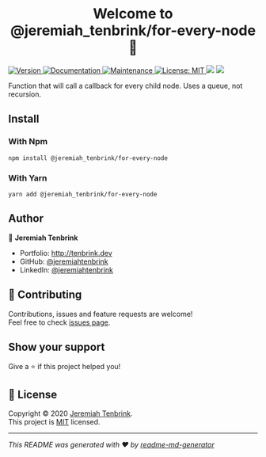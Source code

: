 <h1 align="center">Welcome to @jeremiah_tenbrink/for-every-node 👋</h1>
<p>
  <a href="https://www.npmjs.com/package/@jeremiah_tenbrink/for-every-node" target="_blank">
    <img alt="Version" src="https://img.shields.io/npm/v/@jeremiah_tenbrink/for-every-node.svg">
  </a>
  <a href="https://jeremiahtenbrink.github.io/for-every-node/" target="_blank">
    <img alt="Documentation" src="https://img.shields.io/badge/documentation-yes-brightgreen.svg" />
  </a>
  <a href="https://github.com/jeremiahtenbrink/for-every-node/graphs/commit-activity" target="_blank">
    <img alt="Maintenance" src="https://img.shields.io/badge/Maintained%3F-yes-green.svg" />
  </a>
  <a href="https://github.com/jeremiahtenbrink/for-every-node/blob/master/LICENSE" target="_blank">
    <img alt="License: MIT" src="https://img.shields.io/github/license/jeremiahtenbrink/for-every-node" />
  </a>
<a href="https://codeclimate.com/github/jeremiahtenbrink/for-every-node/maintainability"><img src="https://api.codeclimate.com/v1/badges/ceb1303dc87248c10ab0/maintainability" /></a>
<a href="https://codeclimate.com/github/jeremiahtenbrink/for-every-node/test_coverage"><img src="https://api.codeclimate.com/v1/badges/ceb1303dc87248c10ab0/test_coverage" /></a>

</p>


Function that will call a callback for every child node. Uses a queue, not recursion.

## Install

### With Npm
```shell script
npm install @jeremiah_tenbrink/for-every-node
```

### With Yarn
```shell script
yarn add @jeremiah_tenbrink/for-every-node
```

## Author

👤 **Jeremiah Tenbrink**

* Portfolio: http://tenbrink.dev
* GitHub: [@jeremiahtenbrink](https://github.com/jeremiahtenbrink)
* LinkedIn: [@jeremiahtenbrink](https://linkedin.com/in/jeremiahtenbrink)

## 🤝 Contributing

Contributions, issues and feature requests are welcome!<br />Feel free to check [issues page](https://github.com/jeremiahtenbrink/for-every-node/issues). 

## Show your support

Give a ⭐️ if this project helped you!

## 📝 License

Copyright © 2020 [Jeremiah Tenbrink](https://github.com/jeremiahtenbrink).<br />
This project is [MIT](https://github.com/jeremiahtenbrink/for-every-node/blob/master/LICENSE) licensed.

***
_This README was generated with ❤️ by [readme-md-generator](https://github.com/kefranabg/readme-md-generator)_
